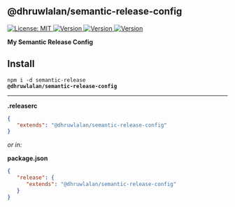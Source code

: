 ## @dhruwlalan/semantic-release-config

<p>
   <a href="https://github.com/dhruwlalan/semantic-release-config/blob/master/LICENSE" target="_blank">
      <img alt="License: MIT" src="https://img.shields.io/npm/l/@dhruwlalan/semantic-release-config?color=blue" />
   </a>
   <a href="https://www.npmjs.com/package/@dhruwlalan/semantic-release-config" target="_blank">
      <img alt="Version" src="https://img.shields.io/npm/v/@dhruwlalan/semantic-release-config?logo=npm&color=critical">
   </a>
   <a href="https://github.com/dhruwlalan/semantic-release-config/actions" target="_blank">
      <img alt="Version" src="https://img.shields.io/github/workflow/status/dhruwlalan/semantic-release-config/Release/master.svg?logo=github">
   </a>
   <a href="https://github.com/semantic-release/semantic-release" target="_blank">
      <img alt="Version" src="https://img.shields.io/badge/semantic--release-angular-e10079?logo=semantic-release">
   </a>
</p>

**My Semantic Release Config**

## Install

<code>npm i -d semantic-release <b>@dhruwlalan/semantic-release-config</b></code>

---

**.releaserc**
```json
{
   "extends": "@dhruwlalan/semantic-release-config"
}
```

*or in:*

**package.json**
```json
{
   "release": {
      "extends": "@dhruwlalan/semantic-release-config"
   }
}
```
